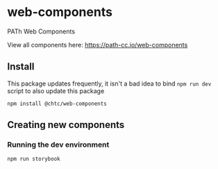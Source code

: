 # web-components
PATh Web Components

View all components here: https://path-cc.io/web-components

## Install

This package updates frequently, it isn't a bad idea to bind `npm run dev` script to also update this package

```shell
npm install @chtc/web-components
```

## Creating new components

### Running the dev environment

```npm
npm run storybook
```
